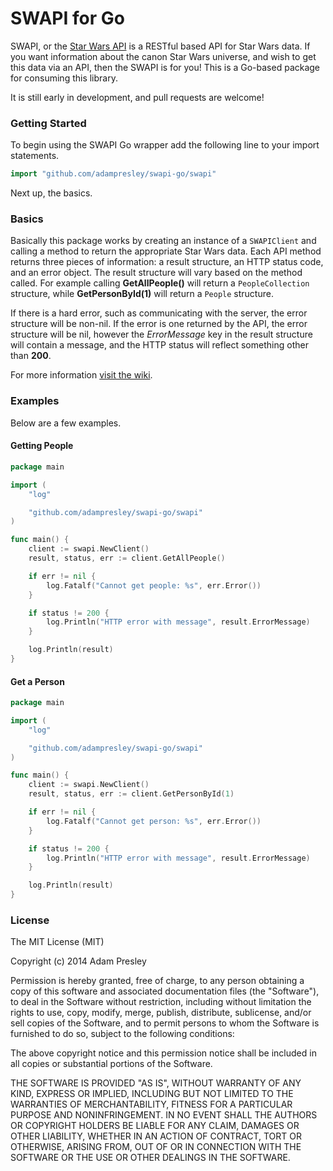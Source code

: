 # SWAPI for Go

SWAPI, or the [Star Wars API](http://swapi.co/) is a RESTful based API for Star Wars data. If you want information about the canon Star Wars universe, and wish to get this data via an API, then the SWAPI is for you! This is a Go-based package for consuming this library.

It is still early in development, and pull requests are welcome!

### Getting Started

To begin using the SWAPI Go wrapper add the following line to your import statements.

```go
import "github.com/adampresley/swapi-go/swapi"
```

Next up, the basics.

### Basics

Basically this package works by creating an instance of a `SWAPIClient` and calling a method to return the appropriate Star Wars data. Each API method returns three pieces of information: a result structure, an HTTP status code, and an error object. The result structure will vary based on the method called. For example calling **GetAllPeople()** will return a `PeopleCollection` structure, while **GetPersonById(1)** will return a `People` structure.

If there is a hard error, such as communicating with the server, the error structure will be non-nil. If the error is one returned by the API, the error structure will be nil, however the *ErrorMessage* key in the result structure will contain a message, and the HTTP status will reflect something other than **200**.

For more information [visit the wiki](https://github.com/adampresley/swapi-go/wiki).

### Examples

Below are a few examples.

#### Getting People

```go
package main

import (
	"log"

	"github.com/adampresley/swapi-go/swapi"
)

func main() {
	client := swapi.NewClient()
	result, status, err := client.GetAllPeople()

	if err != nil {
		log.Fatalf("Cannot get people: %s", err.Error())
	}

	if status != 200 {
		log.Println("HTTP error with message", result.ErrorMessage)
	}

	log.Println(result)
}
```

#### Get a Person

```go
package main

import (
	"log"

	"github.com/adampresley/swapi-go/swapi"
)

func main() {
	client := swapi.NewClient()
	result, status, err := client.GetPersonById(1)

	if err != nil {
		log.Fatalf("Cannot get person: %s", err.Error())
	}

	if status != 200 {
		log.Println("HTTP error with message", result.ErrorMessage)
	}

	log.Println(result)
}
```

### License
The MIT License (MIT)

Copyright (c) 2014 Adam Presley

Permission is hereby granted, free of charge, to any person obtaining a copy
of this software and associated documentation files (the "Software"), to deal
in the Software without restriction, including without limitation the rights
to use, copy, modify, merge, publish, distribute, sublicense, and/or sell
copies of the Software, and to permit persons to whom the Software is
furnished to do so, subject to the following conditions:

The above copyright notice and this permission notice shall be included in all
copies or substantial portions of the Software.

THE SOFTWARE IS PROVIDED "AS IS", WITHOUT WARRANTY OF ANY KIND, EXPRESS OR
IMPLIED, INCLUDING BUT NOT LIMITED TO THE WARRANTIES OF MERCHANTABILITY,
FITNESS FOR A PARTICULAR PURPOSE AND NONINFRINGEMENT. IN NO EVENT SHALL THE
AUTHORS OR COPYRIGHT HOLDERS BE LIABLE FOR ANY CLAIM, DAMAGES OR OTHER
LIABILITY, WHETHER IN AN ACTION OF CONTRACT, TORT OR OTHERWISE, ARISING FROM,
OUT OF OR IN CONNECTION WITH THE SOFTWARE OR THE USE OR OTHER DEALINGS IN THE
SOFTWARE.